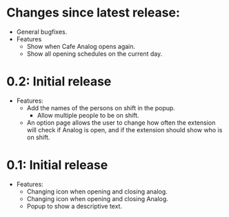 # Changes since latest release:
* General bugfixes.
* Features
    * Show when Cafe Analog opens again.
    * Show all opening schedules on the current day.

# 0.2: Initial release #
* Features:
    * Add the names of the persons on shift in the popup.
        * Allow multiple people to be on shift.
    * An option page allows the user to change how often the extension will check if Analog is open, and if the extension should show who is on shift.

# 0.1: Initial release #
* Features:
    * Changing icon when opening and closing analog.
    * Changing icon when opening and closing Analog.
    * Popup to show a descriptive text.